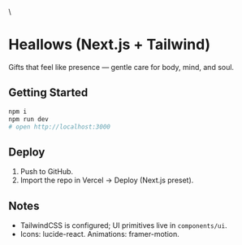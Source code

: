 \
# Heallows (Next.js + Tailwind)

Gifts that feel like presence — gentle care for body, mind, and soul.

## Getting Started
```bash
npm i
npm run dev
# open http://localhost:3000
```

## Deploy
1. Push to GitHub.
2. Import the repo in Vercel → Deploy (Next.js preset).

## Notes
- TailwindCSS is configured; UI primitives live in `components/ui`.
- Icons: lucide-react. Animations: framer-motion.
